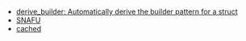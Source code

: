 - [derive_builder: Automatically derive the builder pattern for a struct](https://docs.rs/derive_builder/latest/derive_builder/)
- [SNAFU](https://docs.rs/snafu/latest/snafu/)
- [cached](https://crates.io/crates/cached)